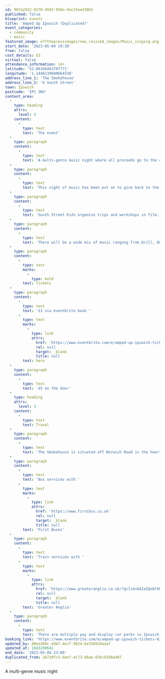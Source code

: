 ```yaml
---
id: 907a2922-9270-4582-958a-9ac25eed38b5
published: false
blueprint: events
title: 'Amped Up Ipswich (Duplicated)'
event_categories:
  - community
  - music
featured_image: offthepressimages/new_resized_images/Music_singing.png
start_date: '2023-05-04 19:30'
free: false
cost_details: £3
virtual: false
attendance_information: 14+
latitude: '52.06166463797771'
longitude: '1.1448139680664338'
address_line_1: 'The Smokehouse'
address_line_2: '6 South Street'
town: Ipswich
postcode: 'IP1 3NU'
content_area:
  -
    type: heading
    attrs:
      level: 3
    content:
      -
        type: text
        text: 'The event'
  -
    type: paragraph
    content:
      -
        type: text
        text: 'A multi-genre music night where all proceeds go to the charity South Street Kids.'
  -
    type: paragraph
    content:
      -
        type: text
        text: 'This night of music has been put on to give back to the local Ipswich community and to support new generations.'
  -
    type: paragraph
    content:
      -
        type: text
        text: 'South Street Kids organise trips and workshops in film, music and media and enables young children to have fun.'
  -
    type: paragraph
    content:
      -
        type: text
        text: 'There will be a wide mix of music ranging from Drill, D&B, classic rock to indie – it’s a night for all and a great excuse to see what the faces of Ipswich have to offer.'
  -
    type: paragraph
    content:
      -
        type: text
        marks:
          -
            type: bold
        text: Tickets
  -
    type: paragraph
    content:
      -
        type: text
        text: '£3 via eventbrite book '
      -
        type: text
        marks:
          -
            type: link
            attrs:
              href: 'https://www.eventbrite.com/e/amped-up-ipswich-tickets-624359304487?aff=ebdssbdestsearch&keep_tld=1'
              rel: null
              target: _blank
              title: null
        text: here
  -
    type: paragraph
    content:
      -
        type: text
        text: '£5 on the door'
  -
    type: heading
    attrs:
      level: 3
    content:
      -
        type: text
        text: Travel
  -
    type: paragraph
    content:
      -
        type: text
        text: 'The Smokehouse is situated off Norwich Road in the heart of Ipswich. Ipswich is well served by both train and bus services. '
  -
    type: paragraph
    content:
      -
        type: text
        text: 'Bus services with '
      -
        type: text
        marks:
          -
            type: link
            attrs:
              href: 'https://www.firstbus.co.uk'
              rel: null
              target: _blank
              title: null
        text: 'First Buses'
  -
    type: paragraph
    content:
      -
        type: text
        text: 'Train services with '
      -
        type: text
        marks:
          -
            type: link
            attrs:
              href: 'https://www.greateranglia.co.uk/?gclid=EAIaIQobChMIxtKVgsnb_gIVb4BQBh1WTgnQEAAYASAAEgKg3fD_BwE'
              rel: null
              target: _blank
              title: null
        text: 'Greater Anglia'
  -
    type: paragraph
    content:
      -
        type: text
        text: 'There are multiple pay and display car parks in Ipswich including South Street Car Park next to the venue.'
booking_link: 'https://www.eventbrite.com/e/amped-up-ipswich-tickets-624359304487?aff=ebdssbdestsearch&keep_tld=1'
updated_by: d0ee360c-4db7-4ecf-9024-8e35603daaef
updated_at: 1683200641
end_date: '2023-05-04 23:00'
duplicated_from: 26720fc3-daef-4c73-8bab-03bcb390a407
---
```

A multi-genre music night